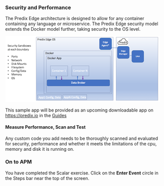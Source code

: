 
### Security and Performance

The Predix Edge architecture is designed to allow for any container containing any language or microservice.  The Predix Edge security model extends the Docker model further, taking security to the OS level.

![initial-flow](images/security-sandboxes.png)

This sample app will be provided as an upcoming downloadable app on https://predix.io in the [Guides](https://www.predix.io/resources/tutorials)

#### Measure Performance, Scan and Test
Any custom code you add needs to be thoroughly scanned and evaluated for security, performance and whether it meets the limitations of the cpu, memory and disk it is running on.

### On to APM

You have completed the Scalar exercise. Click on the **Enter Event** circle in the Steps bar near the top of the screen.
